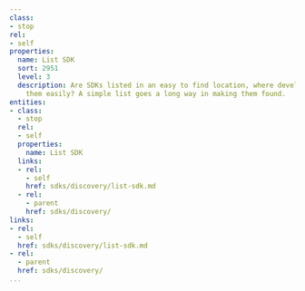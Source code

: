 ```yaml
---
class:
- stop
rel:
- self
properties:
  name: List SDK
  sort: 2951
  level: 3
  description: Are SDKs listed in an easy to find location, where developers can browse
    them easily? A simple list goes a long way in making them found.
entities:
- class:
  - stop
  rel:
  - self
  properties:
    name: List SDK
  links:
  - rel:
    - self
    href: sdks/discovery/list-sdk.md
  - rel:
    - parent
    href: sdks/discovery/
links:
- rel:
  - self
  href: sdks/discovery/list-sdk.md
- rel:
  - parent
  href: sdks/discovery/
...
```


